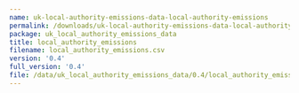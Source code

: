 ```yaml
---
name: uk-local-authority-emissions-data-local-authority-emissions
permalink: /downloads/uk-local-authority-emissions-data-local-authority-emissions/0_4
package: uk_local_authority_emissions_data
title: local_authority_emissions
filename: local_authority_emissions.csv
version: '0.4'
full_version: '0.4'
file: /data/uk_local_authority_emissions_data/0.4/local_authority_emissions.csv
---
```

